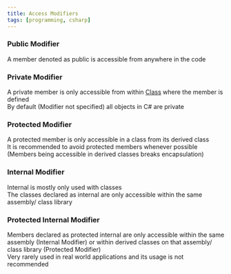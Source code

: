 ```yaml
---
title: Access Modifiers
tags: [programming, csharp]
---
```


### Public Modifier

A member denoted as public is accessible from anywhere in the code

### Private Modifier

A private member is only accessible from within [Class](CSharp%20Classes.md) where the member is defined  
By default (Modifier not specified) all objects in C# are private

### Protected Modifier

A protected member is only accessible in a class from its derived class  
It is recommended to avoid protected members whenever possible (Members being accessible in derived classes breaks encapsulation)

### Internal Modifier

Internal is mostly only used with classes  
The classes declared as internal are only accessible within the same assembly/ class library

### Protected Internal Modifier

Members declared as protected internal are only accessible within the same assembly (Internal Modifier) or within derived classes on that assembly/ class library (Protected Modifier)  
Very rarely used in real world applications and its usage is not recommended